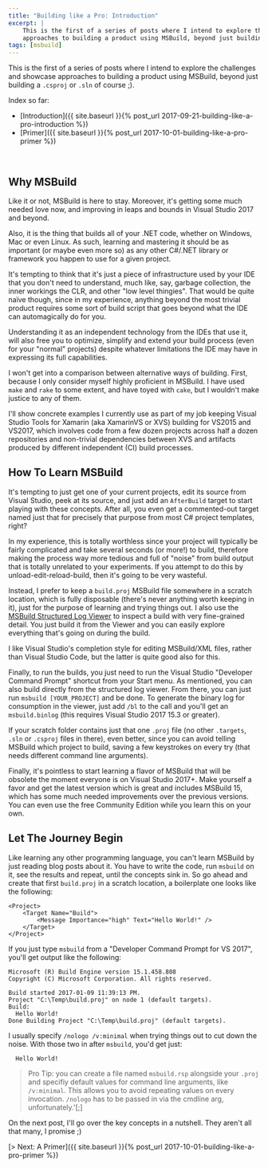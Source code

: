 ```yaml
---
title: "Building like a Pro: Introduction"
excerpt: |
	This is the first of a series of posts where I intend to explore the challenges and showcase 
	approaches to building a product using MSBuild, beyond just building a `.csproj` or `.sln` of course ;).
tags: [msbuild]
---
```


This is the first of a series of posts where I intend to explore the challenges and showcase 
approaches to building a product using MSBuild, beyond just building a `.csproj` or `.sln` of course ;).

Index so far:

* [Introduction]({{ site.baseurl }}{% post_url 2017-09-21-building-like-a-pro-introduction %})
* [Primer]({{ site.baseurl }}{% post_url 2017-10-01-building-like-a-pro-primer %})

<br />

## Why MSBuild 

Like it or not, MSBuild is here to stay. Moreover, it's getting some much needed love now, 
and improving in leaps and bounds in Visual Studio 2017 and beyond. 

Also, it is the thing that builds all of your .NET code, whether on Windows, Mac or even Linux. 
As such, learning and mastering it should be as important (or maybe even more so) as any other 
C#/.NET library or framework you happen to use for a given project.

It's tempting to think that it's just a piece of infrastructure used by your IDE that you 
don't need to understand, much like, say, garbage collection, the inner workings the CLR, 
and other "low level thingies". That would be quite naïve though, since in my experience, 
anything beyond the most trivial product requires some sort of build script that goes beyond 
what the IDE can automagically do for you.

Understanding it as an independent technology from the IDEs that use it, will also free you 
to optimize, simplify and extend your build process (even for your "normal" projects) despite 
whatever limitations the IDE may have in expressing its full capabilities. 

I won't get into a comparison between alternative ways of building. First, because I only 
consider myself highly proficient in MSBuild. I have used `make` and `rake` to some extent, 
and have toyed with `cake`, but I wouldn't make justice to any of them.

I'll show concrete examples I currently use as part of my job keeping Visual Studio Tools for 
Xamarin (aka XamarinVS or XVS) building for VS2015 and VS2017, which involves code from a few 
dozen projects across half a dozen repositories and non-trivial dependencies between XVS and 
artifacts produced by different independent (CI) build processes.

## How To Learn MSBuild

It's tempting to just get one of your current projects, edit its source from Visual Studio, 
peek at its source, and just add an `AfterBuild` target to start playing with these concepts. 
After all, you even get a commented-out target named just that for precisely that purpose 
from most C# project templates, right?

In my experience, this is totally worthless since your project will typically be fairly 
complicated and take several seconds (or more!) to build, therefore making the process 
way more tedious and full of "noise" from build output that is totally unrelated to your 
experiments. If you attempt to do this by unload-edit-reload-build, then it's going to be 
very wasteful.

Instead, I prefer to keep a `build.proj` MSBuild file somewhere in a scratch location, which 
is fully disposable (there's never anything worth keeping in it), just for the purpose of 
learning and trying things out. I also use the 
[MSBuild Structured Log Viewer](https://github.com/KirillOsenkov/MSBuildStructuredLog) to 
inspect a build with very fine-grained detail. You just build it from the Viewer and you 
can easily explore everything that's going on during the build.

I like Visual Studio's completion style for editing MSBuild/XML files, rather than Visual 
Studio Code, but the latter is quite good also for this. 

Finally, to run the builds, you just need to run the Visual Studio "Developer Command Prompt" 
shortcut from your Start menu. As mentioned, you can also build directly from the structured 
log viewer. From there, you can just run `msbuild [YOUR_PROJECT]` and be done. To generate 
the binary log for consumption in the viewer, just add `/bl` to the call and you'll get 
an `msbuild.binlog` (this requires Visual Studio 2017 15.3 or greater).

If your scratch folder contains just that one `.proj` file (no other `.targets`, `.sln` 
or `.csproj` files in there), even better, since you can avoid telling MSBuild which 
project to build, saving a few keystrokes on every try (that needs different command 
line arguments).

Finally, it's pointless to start learning a flavor of MSBuild that will be obsolete the 
moment everyone is on Visual Studio 2017+. Make yourself a favor and get the latest 
version which is great and includes MSBuild 15, which has some much needed improvements 
over the previous versions. You can even use the free Community Edition while you learn 
this on your own.

## Let The Journey Begin

Like learning any other programming language, you can't learn MSBuild by just reading 
blog posts about it. You have to write the code, run `msbuild` on it, see the results 
and repeat, until the concepts sink in. So go ahead and create that first `build.proj` 
in a scratch location, a boilerplate one looks like the following:

```
<Project>
	<Target Name="Build">
		<Message Importance="high" Text="Hello World!" />
	</Target>
</Project>
```

If you just type `msbuild` from a "Developer Command Prompt for VS 2017", you'll get 
output like the following:

```
Microsoft (R) Build Engine version 15.1.458.808
Copyright (C) Microsoft Corporation. All rights reserved.

Build started 2017-01-09 11:39:13 PM.
Project "C:\Temp\build.proj" on node 1 (default targets).
Build:
  Hello World!
Done Building Project "C:\Temp\build.proj" (default targets).
```

I usually specify `/nologo /v:minimal` when trying things out to cut down the noise. 
With those two in after `msbuild`, you'd get just:

```
  Hello World!
```

> Pro Tip: you can create a file named `msbuild.rsp` alongside your `.proj` and specifiy 
> default values for command line arguments, like `/v:minimal`. This allows you to avoid 
> repeating values on every invocation. `/nologo` has to be passed in via the cmdline arg, 
> unfortunately.'[;]

On the next post, I'll go over the key concepts in a nutshell. They aren't all that 
many, I promise ;)

[> Next: A Primer]({{ site.baseurl }}{% post_url 2017-10-01-building-like-a-pro-primer %})
